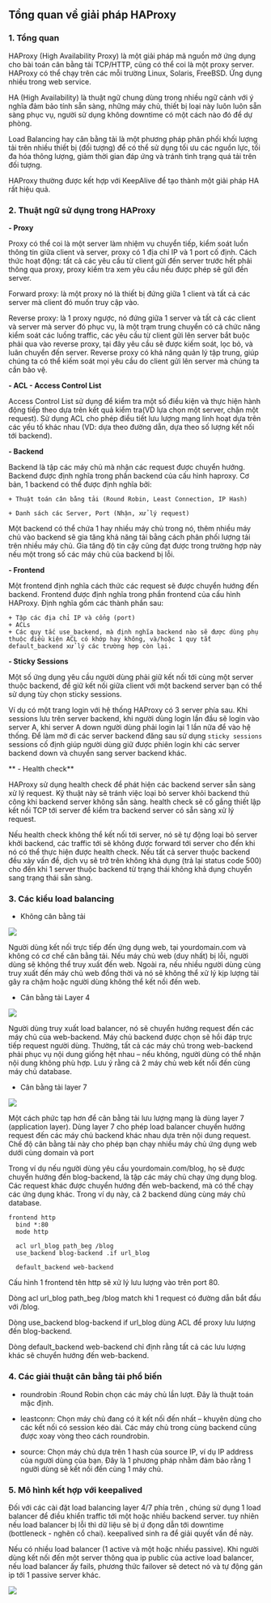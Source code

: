 ## Tổng quan về giải pháp HAProxy

### 1. Tổng quan

HAProxy (High Availability Proxy) là một giải pháp mã nguồn mở ứng dụng cho bài toán cân bằng tải TCP/HTTP, cũng có thể coi là một proxy server. HAProxy có thể chạy trên các mỗi trường Linux, Solaris, FreeBSD. Ứng dụng nhiều trong web service.


HA (High Availability) là thuật ngữ chung dùng trong nhiều ngữ cảnh với ý nghĩa đảm bảo tính sẵn sàng, những máy chủ, thiết bị loại này luôn luôn sẵn sàng phục vụ, người sử dụng không downtime có một cách nào đó để dự phòng. 

Load Balancing hay cân bằng tải là một phương pháp phân phối khối lượng tải trên nhiều thiết bị (đối tượng) để có thể sử dụng tối ưu các nguồn lực, tối đa hóa thông lượng, giảm thời gian đáp ứng và tránh tình trạng quá tải trên đối tượng.

HAProxy thường được kết hợp với KeepAlive để tạo thành một giải pháp HA rất hiệu quả.

### 2. Thuật ngữ sử dụng trong HAProxy

**- Proxy**

Proxy có thể coi là một server làm nhiệm vụ chuyển tiếp, kiểm soát luồn thông tin giữa client và server, proxy có 1 địa chỉ IP và 1 port cố định. Cách thức hoạt động: tất cả các yêu cầu từ client gửi đến server trước hết phải thông qua proxy, proxy kiếm tra xem yêu cầu nếu được phép sẽ gửi đến server.

Forward proxy: là một proxy nó là thiết bị đứng giữa 1 client và tất cả các server mà client đó muốn truy cập vào.

Reverse proxy: là 1 proxy ngược, nó đứng giữa 1 server và tất cả các client và server mà server đó phục vụ, là một trạm trung chuyển có cả chức năng kiểm soát các luồng traffic, các yêu cầu từ client gửi lên server bắt buộc phải qua vào reverse proxy, tại đây yêu cầu sẽ được kiếm soát, lọc bỏ, và luân chuyển đến server. Reverse proxy có khả năng quản lý tập trung, giúp chúng ta có thể kiếm soát mọi yêu cầu do client gửi lên server mà chúng ta cần bảo vệ.

**- ACL - Access Control List**

Access Control List sử dụng để kiểm tra một số điều kiện và thực hiện hành động tiếp theo dựa trên kết quả kiểm tra(VD lựa chọn một server, chặn một request). Sử dụng ACL cho phép điều tiết lưu lượng mạng linh hoạt dựa trên các yếu tố khác nhau (VD: dựa theo đường dẫn, dựa theo số lượng kết nối tới backend).

**- Backend**

Backend là tập các máy chủ mà nhận các request được chuyển hướng. Backend được định nghĩa trong phần backend của cấu hình haproxy. Cơ bản, 1 backend có thể được định nghĩa bởi:

```
+ Thuật toán cân bằng tải (Round Robin, Least Connection, IP Hash)

+ Danh sách các Server, Port (Nhận, xử lý request)
```

Một backend có thể chứa 1 hay nhiều máy chủ trong nó, thêm nhiều máy chủ vào backend sẽ gia tăng khả năng tải bằng cách phân phối lượng tải trên nhiều máy chủ. Gia tăng độ tin cậy cũng đạt được trong trường hợp này nếu một trong số các máy chủ của backend bị lỗi.

**- Frontend**

Một frontend định nghĩa cách thức các request sẽ được chuyển hướng đến backend. Frontend được định nghĩa trong phần frontend của cấu hình HAProxy. Định nghĩa gồm các thành phần sau:

```
+ Tập các địa chỉ IP và cổng (port)
+ ACLs
+ Các quy tắc use_backend, mà định nghĩa backend nào sẽ được dùng phụ thuộc điều kiện ACL có khớp hay không, và/hoặc 1 quy tắt default_backend xử lý các trường hợp còn lại.
```

**- Sticky Sessions**

Một số ứng dụng yêu cầu người dùng phải giữ kết nối tới cùng một server thuộc backend, để giữ kết nối giữa client với một backend server bạn có thể sử dụng tùy chọn sticky sessions.

Ví dụ có một trang login với hệ thống HAProxy có 3 server phía sau. Khi sessions lưu trên server backend, khi người dùng login lần đầu sẽ login vào server A, khi server A down người dùng phải login lại 1 lần nữa để vào hệ thống. Để làm mờ đi các server backend đăng sau sử dụng `sticky sessions` sessions cố định giúp người dùng giữ được phiên login khi các server backend down và chuyển sang server backend khác.

** - Health check**

HAProxy sử dụng health check để phát hiện các backend server sẵn sàng xử lý request. Kỹ thuật này sẽ tránh việc loại bỏ server khỏi backend thủ công khi backend server không sẵn sàng. health check sẽ cố gắng thiết lập kết nối TCP tới server để kiểm tra backend server có sẵn sàng xử lý request.

Nếu health check không thể kết nối tới server, nó sẽ tự động loại bỏ server khởi backend, các traffic tới sẽ không được forward tới server cho đến khi nó có thể thực hiện được health check. Nếu tất cả server thuộc backend đều xảy vấn đề, dịch vụ sẽ trở trên không khả dụng (trả lại status code 500) cho đến khi 1 server thuộc backend từ trạng thái không khả dụng chuyển sang trạng thái sẵn sàng.

### 3. Các kiểu load balancing

- Không cân bằng tải

![](../images/tong-quan-haproxy/i1.png)

Người dùng kết nối trực tiếp đến ứng dụng web, tại yourdomain.com và không có cơ chế cân bằng tải. Nếu máy chủ web (duy nhất) bị lỗi, người dùng sẽ không thể truy xuất đến web. Ngoài ra, nếu nhiều người dùng cùng truy xuất đến máy chủ web đồng thời và nó sẽ không thể xử lý kịp lượng tải gây ra chậm hoặc người dùng không thể kết nối đến web.

- Cân bằng tải Layer 4

![](../images/tong-quan-haproxy/i2.png)

Người dùng truy xuất load balancer, nó sẽ chuyển hướng request đến các máy chủ của web-backend. Máy chủ backend được chọn sẽ hồi đáp trực tiếp request người dùng. Thường, tất cả các máy chủ trong web-backend phải phục vụ nội dung giống hệt nhau – nếu không, người dùng có thể nhận nội dung không phù hợp. Lưu ý rằng cả 2 máy chủ web kết nối đến cùng máy chủ database.

- Cân bằng tải layer 7

![](../images/tong-quan-haproxy/i3.png)

Một cách phức tạp hơn để cân bằng tải lưu lượng mạng là dùng layer 7 (application layer). Dùng layer 7 cho phép load balancer chuyển hướng request đến các máy chủ backend khác nhau dựa trên nội dung request. Chế độ cân bằng tải này cho phép bạn chạy nhiều máy chủ ứng dụng web dưới cùng domain và port

Trong ví dụ nếu người dùng yêu cầu yourdomain.com/blog, họ sẽ được chuyển hướng đến blog-backend, là tập các máy chủ chạy ứng dụng blog. Các request khác được chuyển hướng đến web-backend, mà có thể chạy các ứng dụng khác. Trong ví dụ này, cả 2 backend dùng cùng máy chủ database.

```
frontend http
  bind *:80
  mode http

  acl url_blog path_beg /blog
  use_backend blog-backend .if url_blog

  default_backend web-backend
```


Cấu hình 1 frontend tên http sẽ xử lý lưu lượng vào trên port 80.

Dòng acl url_blog path_beg /blog match khi 1 request có đường dẫn bắt đầu với /blog.

Dòng use_backend blog-backend if url_blog dùng ACL để proxy lưu lượng đến blog-backend.

Dòng default_backend web-backend chỉ định rằng tất cả các lưu lượng khác sẽ chuyển hướng đến web-backend.

### 4. Các giải thuật cân bằng tải phổ biến

- roundrobin :Round Robin chọn các máy chủ lần lượt. Đây là thuật toán mặc định.

- leastconn: Chọn máy chủ đang có ít kết nối đến nhất – khuyên dùng cho các kết nối có session kéo dài. Các máy chủ trong cùng backend cũng được xoay vòng theo cách roundrobin.

- source: Chọn máy chủ dựa trên 1 hash của source IP, ví dụ IP address của người dùng của bạn. Đây là 1 phương pháp nhằm đảm bảo rằng 1 người dùng sẽ kết nối đến cùng 1 máy chủ.

### 5. Mô hình kết hợp với keepalived

Đối với các cài đặt load balancing layer 4/7 phía trên , chúng sử dụng 1 load balancer để điều khiển traffic tới một hoặc nhiều backend server. tuy nhiên nếu load balancer bị lỗi thì dữ liệu sẽ bị ứ đọng dẫn tới downtime (bottleneck - nghẽn cổ chai). keepalived sinh ra để giải quyết vấn đề này.

Nếu có nhiều load balancer (1 active và một hoặc nhiều passive). Khi người dùng kết nối đến một server thông qua ip public của active load balancer, nếu load balancer ấy fails, phương thức failover sẽ detect nó và tự động gán ip tới 1 passive server khác.

![](../images/tong-quan-haproxy/i4.gif)






























